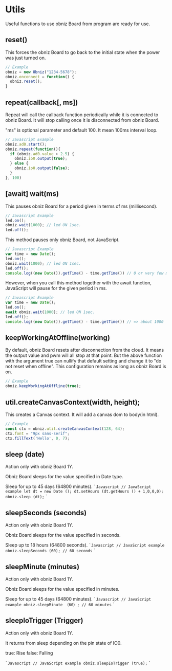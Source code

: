 # Utils
Useful functions to use obniz Board from program are ready for use.

## reset()
This forces the obniz Board to go back to the initial state when the power was just turned on.

```Javascript
// Example
obniz = new Obniz("1234-5678");
obniz.onconnect = function() {
  obniz.reset();
}
```

## repeat(callback[, ms])
Repeat will call the callback function periodically while it is connected to obniz Board.
It will stop calling once it is disconnected from obniz Board.

"ms" is optional parameter and default 100. It mean 100ms interval loop.
```Javascript
// Javascript Example
obniz.ad0.start();
obniz.repeat(function(){
  if (obniz.ad0.value > 2.5) {
    obniz.io0.output(true);
  } else {
    obniz.io0.output(false);
  }
}, 100) 
```
## [await] wait(ms)
This pauses obniz Board for a period given in terms of ms (millisecond).
```Javascript
// Javascript Example
led.on();
obniz.wait(1000); // led ON 1sec.
led.off();
```
This method pauses only obniz Board, not JavaScript.
```Javascript
// Javascript Example
var time = new Date();
led.on();
obniz.wait(1000); // led ON 1sec.
led.off();
console.log((new Date()).getTime() - time.getTime()) // 0 or very few ms. not 1000ms.
```
However, when you call this method together with the await function, JavaScript will pause for the given period in ms.
```Javascript
// Javascript Example
var time = new Date();
led.on();
await obniz.wait(1000); // led ON 1sec.
led.off();
console.log((new Date()).getTime() - time.getTime()) // => about 1000
```

## keepWorkingAtOffline(working)
By default, obniz Board resets after disconnection from the cloud.
It means the output value and pwm will all stop at that point.
But the above function with the argument true can nullify that default setting and change it to "do not reset when offline".
This configuration remains as long as obniz Board is on.
```Javascript
// Example
obniz.keepWorkingAtOffline(true);
```

## util.createCanvasContext(width, height);
This creates a Canvas context.
It will add a canvas dom to body(in html).

```Javascript
// Example
const ctx = obniz.util.createCanvasContext(128, 64);
ctx.font = "9px sans-serif";
ctx.fillText('Hello', 0, 7);
```

## sleep (date)
Action only with obniz Board 1Y.

Obniz Board sleeps for the value specified in Date type.

Sleep for up to 45 days (64800 minutes).
`` `Javascript
// JavaScript example
let dt = new Date ();
dt.setHours (dt.getHours () + 1,0,0,0); 
obniz.sleep (dt);
`` `
## sleepSeconds (seconds)
Action only with obniz Board 1Y.

Obniz Board sleeps for the value specified in seconds.

Sleep up to 18 hours (64800 seconds).
`` `Javascript
// JavaScript example
obniz.sleepSeconds (60); // 60 seconds
`` `
## sleepMinute (minutes)
Action only with obniz Board 1Y.

Obniz Board sleeps for the value specified in minutes.

Sleep for up to 45 days (64800 minutes).
`` `Javascript
// JavaScript example
obniz.sleepMinute （60）; // 60 minutes
`` `
## sleepIoTrigger (Trigger)
Action only with obniz Board 1Y.

It returns from sleep depending on the pin state of IO0.

true: Rise
false: Falling

`` `Javascript
// JavaScript example
obniz.sleepIoTrigger (true);
`` `